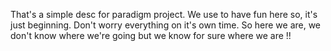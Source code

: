 That's a simple desc for paradigm project.
We use to have fun here so, it's just beginning.
Don't worry everything on it's own time.
So here we are, we don't know where we're going but we know for sure where we are !!
